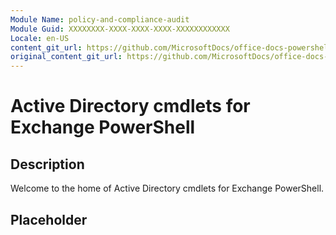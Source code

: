 ```yaml
---
Module Name: policy-and-compliance-audit
Module Guid: XXXXXXXX-XXXX-XXXX-XXXX-XXXXXXXXXXXX
Locale: en-US
content_git_url: https://github.com/MicrosoftDocs/office-docs-powershell/blob/live/exchange/exchange-ps/exchange/policy-and-compliance-audit/policy-and-compliance-audit.md
original_content_git_url: https://github.com/MicrosoftDocs/office-docs-powershell/blob/live/exchange/exchange-ps/exchange/policy-and-compliance-audit/policy-and-compliance-audit.md
---
```


# Active Directory cmdlets for Exchange PowerShell

## Description

Welcome to the home of Active Directory cmdlets for Exchange PowerShell.

## Placeholder